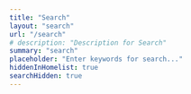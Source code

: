 ```yaml
---
title: "Search"
layout: "search"
url: "/search"
# description: "Description for Search"
summary: "search"
placeholder: "Enter keywords for search..."
hiddenInHomelist: true
searchHidden: true
---
```

